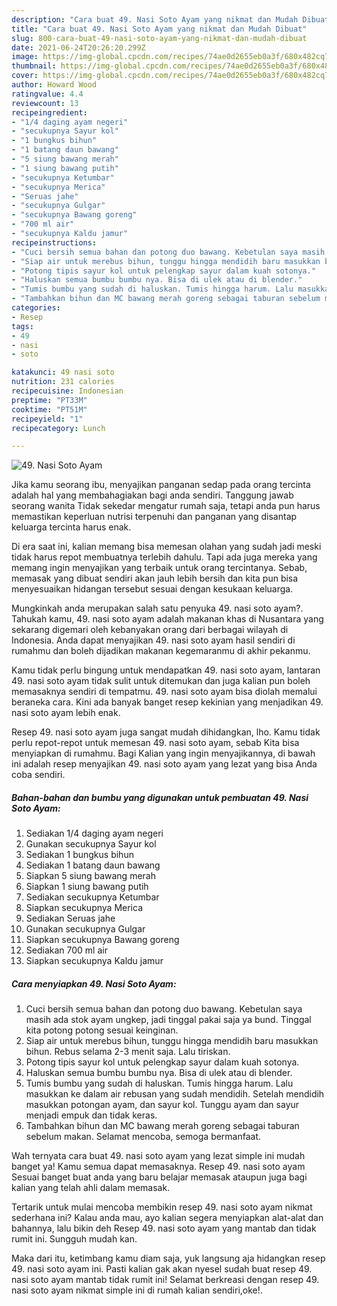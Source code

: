```yaml
---
description: "Cara buat 49. Nasi Soto Ayam yang nikmat dan Mudah Dibuat"
title: "Cara buat 49. Nasi Soto Ayam yang nikmat dan Mudah Dibuat"
slug: 800-cara-buat-49-nasi-soto-ayam-yang-nikmat-dan-mudah-dibuat
date: 2021-06-24T20:26:20.299Z
image: https://img-global.cpcdn.com/recipes/74ae0d2655eb0a3f/680x482cq70/49-nasi-soto-ayam-foto-resep-utama.jpg
thumbnail: https://img-global.cpcdn.com/recipes/74ae0d2655eb0a3f/680x482cq70/49-nasi-soto-ayam-foto-resep-utama.jpg
cover: https://img-global.cpcdn.com/recipes/74ae0d2655eb0a3f/680x482cq70/49-nasi-soto-ayam-foto-resep-utama.jpg
author: Howard Wood
ratingvalue: 4.4
reviewcount: 13
recipeingredient:
- "1/4 daging ayam negeri"
- "secukupnya Sayur kol"
- "1 bungkus bihun"
- "1 batang daun bawang"
- "5 siung bawang merah"
- "1 siung bawang putih"
- "secukupnya Ketumbar"
- "secukupnya Merica"
- "Seruas jahe"
- "secukupnya Gulgar"
- "secukupnya Bawang goreng"
- "700 ml air"
- "secukupnya Kaldu jamur"
recipeinstructions:
- "Cuci bersih semua bahan dan potong duo bawang. Kebetulan saya masih ada stok ayam ungkep, jadi tinggal pakai saja ya bund. Tinggal kita potong potong sesuai keinginan."
- "Siap air untuk merebus bihun, tunggu hingga mendidih baru masukkan bihun. Rebus selama 2-3 menit saja. Lalu tiriskan."
- "Potong tipis sayur kol untuk pelengkap sayur dalam kuah sotonya."
- "Haluskan semua bumbu bumbu nya. Bisa di ulek atau di blender."
- "Tumis bumbu yang sudah di haluskan. Tumis hingga harum. Lalu masukkan ke dalam air rebusan yang sudah mendidih. Setelah mendidih masukkan potongan ayam, dan sayur kol. Tunggu ayam dan sayur menjadi empuk dan tidak keras."
- "Tambahkan bihun dan MC bawang merah goreng sebagai taburan sebelum makan. Selamat mencoba, semoga bermanfaat."
categories:
- Resep
tags:
- 49
- nasi
- soto

katakunci: 49 nasi soto 
nutrition: 231 calories
recipecuisine: Indonesian
preptime: "PT33M"
cooktime: "PT51M"
recipeyield: "1"
recipecategory: Lunch

---
```



![49. Nasi Soto Ayam](https://img-global.cpcdn.com/recipes/74ae0d2655eb0a3f/680x482cq70/49-nasi-soto-ayam-foto-resep-utama.jpg)

Jika kamu seorang ibu, menyajikan panganan sedap pada orang tercinta adalah hal yang membahagiakan bagi anda sendiri. Tanggung jawab seorang  wanita Tidak sekedar mengatur rumah saja, tetapi anda pun harus memastikan keperluan nutrisi terpenuhi dan panganan yang disantap keluarga tercinta harus enak.

Di era  saat ini, kalian memang bisa memesan olahan yang sudah jadi meski tidak harus repot membuatnya terlebih dahulu. Tapi ada juga mereka yang memang ingin menyajikan yang terbaik untuk orang tercintanya. Sebab, memasak yang dibuat sendiri akan jauh lebih bersih dan kita pun bisa menyesuaikan hidangan tersebut sesuai dengan kesukaan keluarga. 



Mungkinkah anda merupakan salah satu penyuka 49. nasi soto ayam?. Tahukah kamu, 49. nasi soto ayam adalah makanan khas di Nusantara yang sekarang digemari oleh kebanyakan orang dari berbagai wilayah di Indonesia. Anda dapat menyajikan 49. nasi soto ayam hasil sendiri di rumahmu dan boleh dijadikan makanan kegemaranmu di akhir pekanmu.

Kamu tidak perlu bingung untuk mendapatkan 49. nasi soto ayam, lantaran 49. nasi soto ayam tidak sulit untuk ditemukan dan juga kalian pun boleh memasaknya sendiri di tempatmu. 49. nasi soto ayam bisa diolah memalui beraneka cara. Kini ada banyak banget resep kekinian yang menjadikan 49. nasi soto ayam lebih enak.

Resep 49. nasi soto ayam juga sangat mudah dihidangkan, lho. Kamu tidak perlu repot-repot untuk memesan 49. nasi soto ayam, sebab Kita bisa menyiapkan di rumahmu. Bagi Kalian yang ingin menyajikannya, di bawah ini adalah resep menyajikan 49. nasi soto ayam yang lezat yang bisa Anda coba sendiri.

<!--inarticleads1-->

##### Bahan-bahan dan bumbu yang digunakan untuk pembuatan 49. Nasi Soto Ayam:

1. Sediakan 1/4 daging ayam negeri
1. Gunakan secukupnya Sayur kol
1. Sediakan 1 bungkus bihun
1. Sediakan 1 batang daun bawang
1. Siapkan 5 siung bawang merah
1. Siapkan 1 siung bawang putih
1. Sediakan secukupnya Ketumbar
1. Siapkan secukupnya Merica
1. Sediakan Seruas jahe
1. Gunakan secukupnya Gulgar
1. Siapkan secukupnya Bawang goreng
1. Sediakan 700 ml air
1. Siapkan secukupnya Kaldu jamur




<!--inarticleads2-->

##### Cara menyiapkan 49. Nasi Soto Ayam:

1. Cuci bersih semua bahan dan potong duo bawang. Kebetulan saya masih ada stok ayam ungkep, jadi tinggal pakai saja ya bund. Tinggal kita potong potong sesuai keinginan.
1. Siap air untuk merebus bihun, tunggu hingga mendidih baru masukkan bihun. Rebus selama 2-3 menit saja. Lalu tiriskan.
1. Potong tipis sayur kol untuk pelengkap sayur dalam kuah sotonya.
1. Haluskan semua bumbu bumbu nya. Bisa di ulek atau di blender.
1. Tumis bumbu yang sudah di haluskan. Tumis hingga harum. Lalu masukkan ke dalam air rebusan yang sudah mendidih. Setelah mendidih masukkan potongan ayam, dan sayur kol. Tunggu ayam dan sayur menjadi empuk dan tidak keras.
1. Tambahkan bihun dan MC bawang merah goreng sebagai taburan sebelum makan. Selamat mencoba, semoga bermanfaat.




Wah ternyata cara buat 49. nasi soto ayam yang lezat simple ini mudah banget ya! Kamu semua dapat memasaknya. Resep 49. nasi soto ayam Sesuai banget buat anda yang baru belajar memasak ataupun juga bagi kalian yang telah ahli dalam memasak.

Tertarik untuk mulai mencoba membikin resep 49. nasi soto ayam nikmat sederhana ini? Kalau anda mau, ayo kalian segera menyiapkan alat-alat dan bahannya, lalu bikin deh Resep 49. nasi soto ayam yang mantab dan tidak rumit ini. Sungguh mudah kan. 

Maka dari itu, ketimbang kamu diam saja, yuk langsung aja hidangkan resep 49. nasi soto ayam ini. Pasti kalian gak akan nyesel sudah buat resep 49. nasi soto ayam mantab tidak rumit ini! Selamat berkreasi dengan resep 49. nasi soto ayam nikmat simple ini di rumah kalian sendiri,oke!.

